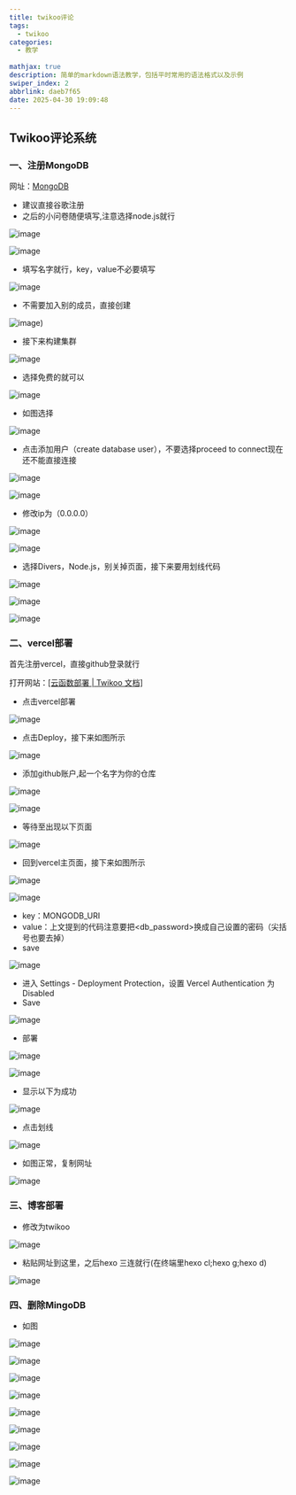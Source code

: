 ```yaml
---
title: twikoo评论
tags:
  - twikoo
categories:
  - 教学
  
mathjax: true
description: 简单的markdown语法教学，包括平时常用的语法格式以及示例
swiper_index: 2
abbrlink: daeb7f65
date: 2025-04-30 19:09:48
---
```

## Twikoo评论系统

### 一、注册MongoDB

网址：[MongoDB](https://www.mongodb.com/cloud/atlas/register)

- 建议直接谷歌注册
- 之后的小问卷随便填写,注意选择node.js就行

![image](https://moshiqiqian.github.io/picx-images-hosting/image.6f0vzgtdw5.webp)



![image](https://moshiqiqian.github.io/picx-images-hosting/image.7egzcmyhul.webp)


- 填写名字就行，key，value不必要填写

![image](https://moshiqiqian.github.io/picx-images-hosting/image.45hvfzbj4r.webp)

- 不需要加入别的成员，直接创建

![image](https://moshiqiqian.github.io/picx-images-hosting/image.1e8t7wq4s4.webp))

- 接下来构建集群

![image](https://moshiqiqian.github.io/picx-images-hosting/image.3nrtrec979.webp)

- 选择免费的就可以

![image](https://moshiqiqian.github.io/picx-images-hosting/image.5xauavxeqz.webp)

- 如图选择

![image](https://moshiqiqian.github.io/picx-images-hosting/image.6t7bqc83t2.webp)

- 点击添加用户（create database user），不要选择proceed to connect现在还不能直接连接

![image](https://moshiqiqian.github.io/picx-images-hosting/image.8hgonj07v5.webp)

![image](https://moshiqiqian.github.io/picx-images-hosting/image.8hgonj0wgr.webp)

- 修改ip为（0.0.0.0）

![image](https://moshiqiqian.github.io/picx-images-hosting/image.77drh7l0fh.webp)   

![image](https://moshiqiqian.github.io/picx-images-hosting/image.6pnpsmnuiv.webp)

- 选择Divers，Node.js，别关掉页面，接下来要用划线代码

![image](https://moshiqiqian.github.io/picx-images-hosting/image.4qrj2ig5ci.webp)

![image](https://moshiqiqian.github.io/picx-images-hosting/image.b93x171de.webp)

![image](https://moshiqiqian.github.io/picx-images-hosting/image.99tk59r8ac.webp)

### 二、vercel部署

首先注册vercel，直接github登录就行

打开网站：[[云函数部署 | Twikoo 文档]](https://twikoo.js.org/backend.html#vercel-部署)

- 点击vercel部署

![image](https://moshiqiqian.github.io/picx-images-hosting/image.7phza6ryp.webp)

- 点击Deploy，接下来如图所示

![image](https://moshiqiqian.github.io/picx-images-hosting/image.9dd62yb7sm.webp)

- 添加github账户,起一个名字为你的仓库

![image](https://moshiqiqian.github.io/picx-images-hosting/image.6ikhxexgu7.webp)

![image](https://moshiqiqian.github.io/picx-images-hosting/image.77drh6k9xc.webp)





- 等待至出现以下页面

![image](https://moshiqiqian.github.io/picx-images-hosting/image.99tk58tx88.webp)

- 回到vercel主页面，接下来如图所示

![image](https://moshiqiqian.github.io/picx-images-hosting/image.86tuucysub.webp)

![image](https://moshiqiqian.github.io/picx-images-hosting/image.8adgs2s127.webp)

- key：MONGODB_URI
- value：上文提到的代码注意要把<db_password>换成自己设置的密码（尖括号也要去掉）
- save

![image](https://moshiqiqian.github.io/picx-images-hosting/image.8s3ignu2il.webp)

- 进入 Settings - Deployment Protection，设置 Vercel Authentication 为 Disabled
- Save

![image](https://moshiqiqian.github.io/picx-images-hosting/image.pfjnvm8e8.webp)

- 部署

![image](https://moshiqiqian.github.io/picx-images-hosting/image.60ug8l8nbq.webp)

![image](https://moshiqiqian.github.io/picx-images-hosting/image.1vyuwhbvfc.webp)

- 显示以下为成功

![image](https://moshiqiqian.github.io/picx-images-hosting/image.b93x0fd2n.webp)

- 点击划线

![image](https://moshiqiqian.github.io/picx-images-hosting/image.3yenkjbhcn.webp)

- 如图正常，复制网址

![image](https://moshiqiqian.github.io/picx-images-hosting/image.lvxq5v14e.webp)

### 三、博客部署

- 修改为twikoo

![image](https://moshiqiqian.github.io/picx-images-hosting/image.lvxqenv1j.webp)

- 粘贴网址到这里，之后hexo 三连就行(在终端里hexo cl;hexo g;hexo d)

![image](https://moshiqiqian.github.io/picx-images-hosting/image.2yyk7d9ahk.webp)




### 四、删除MingoDB
- 如图

![image](https://moshiqiqian.github.io/picx-images-hosting/image.4qrj29sw22.webp)

![image](https://moshiqiqian.github.io/picx-images-hosting/image.5mo0hq367n.webp)

![image](https://moshiqiqian.github.io/picx-images-hosting/image.5tr8d5pp6j.webp)

![image](https://moshiqiqian.github.io/picx-images-hosting/image.6m43uw6ur4.webp)

![image](https://moshiqiqian.github.io/picx-images-hosting/image.3d4zy8jpmu.webp)

![image](https://moshiqiqian.github.io/picx-images-hosting/image.8dx2psqymg.webp)

![image](https://moshiqiqian.github.io/picx-images-hosting/image.4g4p94gmb7.webp)

![image](https://moshiqiqian.github.io/picx-images-hosting/image.5tr8d5s0bz.webp)

![image](https://moshiqiqian.github.io/picx-images-hosting/image.1zigu7ae5k.webp)